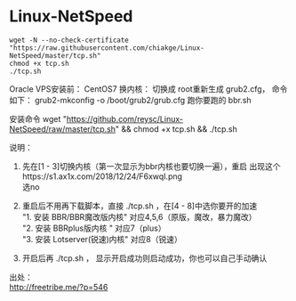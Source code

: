 # Linux-NetSpeed
```
wget -N --no-check-certificate "https://raw.githubusercontent.com/chiakge/Linux-NetSpeed/master/tcp.sh"
chmod +x tcp.sh
./tcp.sh
```

Oracle VPS安装前：
CentOS7 换内核：
切换成 root重新生成 grub2.cfg， 命令如下：
grub2-mkconfig -o /boot/grub2/grub.cfg
跑你要跑的 bbr.sh

安装命令
  wget "https://github.com/reysc/Linux-NetSpeed/raw/master/tcp.sh" && chmod +x tcp.sh && ./tcp.sh

说明：
1. 先在[1 - 3]切换内核（第一次显示为bbr内核也要切换一遍），重启
出现这个https://s1.ax1x.com/2018/12/24/F6xwqI.png  
选no

2. 重启后不用再下载脚本，直接 ./tcp.sh ，在[4 - 8]中选你要开的加速  
"1. 安装 BBR/BBR魔改版内核"        对应4,5,6（原版，魔改，暴力魔改）  
"2. 安装 BBRplus版内核 "                对应7（plus）  
"3. 安装 Lotserver(锐速)内核"        对应8（锐速）  

3. 开启后再 ./tcp.sh  ， 显示开启成功则启动成功，你也可以自己手动确认

出处：  
http://freetribe.me/?p=546
